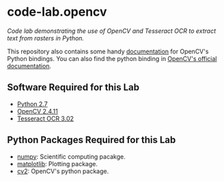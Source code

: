 # code-lab.opencv

*Code lab demonstrating the use of OpenCV and Tesseract OCR to extract text from rasters in Python.*

This repository also contains some handy [documentation](https://rawgit.com/richadams8/code-lab.opencv/master/docs/_build/html/index.html)
for OpenCV's Python bindings.  You can also find the python binding in [OpenCV's official documentation](http://docs.opencv.org/).

## Software Required for this Lab
- [Python 2.7](https://www.python.org/downloads/release/python-2710/)
- [OpenCV 2.4.11](http://opencv.org/downloads.html)
- [Tesseract OCR 3.02](https://code.google.com/p/tesseract-ocr/downloads/list)

## Python Packages Required for this Lab
- [numpy](http://docs.scipy.org/doc/numpy-dev/index.html): Scientific computing pacakge.
- [matplotlib](http://matplotlib.org/): Plotting package.
- [cv2](https://rawgit.com/richadams8/code-lab.opencv/master/docs/_build/html/index.html): OpenCV's python package.


